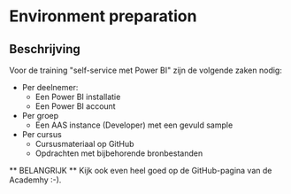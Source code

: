 # Environment preparation

## Beschrijving

Voor de training "self-service met Power BI" zijn de volgende zaken nodig:

* Per deelnemer:
  * Een Power BI installatie
  * Een Power BI account
* Per groep
  * Een AAS instance (Developer) met een gevuld sample
* Per cursus
  * Cursusmateriaal op GitHub
  * Opdrachten met bijbehorende bronbestanden

** BELANGRIJK ** Kijk ook even heel goed op de GitHub-pagina van de Academhy :-).